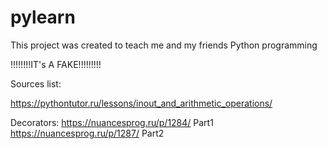 # pylearn
This project was created to teach me and my friends Python programming

!!!!!!!!IT's A FAKE!!!!!!!!!


Sources list:

  https://pythontutor.ru/lessons/inout_and_arithmetic_operations/
  
  Decorators: 
    https://nuancesprog.ru/p/1284/ Part1 
    https://nuancesprog.ru/p/1287/ Part2
